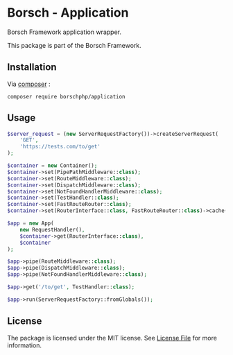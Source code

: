 # Borsch - Application

Borsch Framework application wrapper.  

This package is part of the Borsch Framework.

## Installation

Via [composer](https://getcomposer.org/) :

`composer require borschphp/application`

## Usage

```php
$server_request = (new ServerRequestFactory())->createServerRequest(
    'GET',
    'https://tests.com/to/get'
);

$container = new Container();
$container->set(PipePathMiddleware::class);
$container->set(RouteMiddleware::class);
$container->set(DispatchMiddleware::class);
$container->set(NotFoundHandlerMiddleware::class);
$container->set(TestHandler::class);
$container->set(FastRouteRouter::class);
$container->set(RouterInterface::class, FastRouteRouter::class)->cache(true);

$app = new App(
    new RequestHandler(),
    $container->get(RouterInterface::class),
    $container
);

$app->pipe(RouteMiddleware::class);
$app->pipe(DispatchMiddleware::class);
$app->pipe(NotFoundHandlerMiddleware::class);

$app->get('/to/get', TestHandler::class);

$app->run(ServerRequestFactory::fromGlobals());
```

## License

The package is licensed under the MIT license. See [License File](https://github.com/borschphp/borsch-application/blob/master/LICENSE.md) for more information.